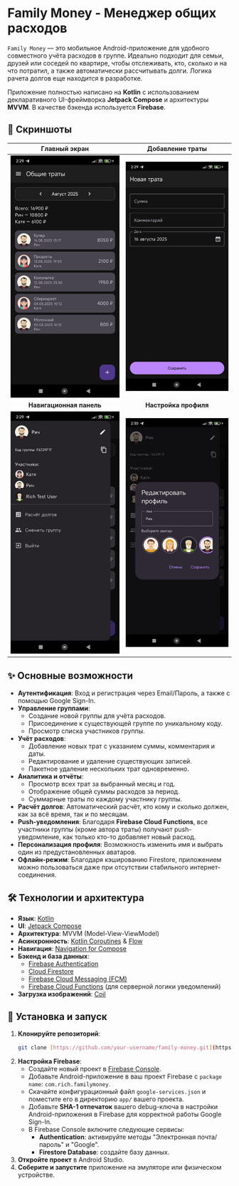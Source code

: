 # Family Money - Менеджер общих расходов

`Family Money` — это мобильное Android-приложение для удобного совместного учёта расходов в группе. Идеально подходит для семьи, друзей или соседей по квартире, чтобы отслеживать, кто, сколько и на что потратил, а также автоматически рассчитывать долги. Логика рачета долгов еще находится в разработке.

Приложение полностью написано на **Kotlin** с использованием декларативного UI-фреймворка **Jetpack Compose** и архитектуры **MVVM**. В качестве бэкенда используется **Firebase**.

## 📸 Скриншоты

| Главный экран | Добавление траты |
| :---: | :---: |
| ![Главный экран](screenshots/MainScreen.jpg) | ![Добавление траты](screenshots/AddPaymentScreen.jpg) |
| **Навигационная панель** | **Настройка профиля** |
| ![Навигационная выдвижная панель](screenshots/MainDrawer.jpg) | ![Настройка профиля](screenshots/Profile.jpg) |

## ✨ Основные возможности

* **Аутентификация**: Вход и регистрация через Email/Пароль, а также с помощью Google Sign-In.
* **Управление группами**:
    * Создание новой группы для учёта расходов.
    * Присоединение к существующей группе по уникальному коду.
    * Просмотр списка участников группы.
* **Учёт расходов**:
    * Добавление новых трат с указанием суммы, комментария и даты.
    * Редактирование и удаление существующих записей.
    * Пакетное удаление нескольких трат одновременно.
* **Аналитика и отчёты**:
    * Просмотр всех трат за выбранный месяц и год.
    * Отображение общей суммы расходов за период.
    * Суммарные траты по каждому участнику группы.
* **Расчёт долгов**: Автоматический расчёт, кто кому и сколько должен, как за всё время, так и по месяцам.
* **Push-уведомления**: Благодаря **Firebase Cloud Functions**, все участники группы (кроме автора траты) получают push-уведомление, как только кто-то добавляет новый расход.
* **Персонализация профиля**: Возможность изменить имя и выбрать один из предустановленных аватаров.
* **Офлайн-режим**: Благодаря кэшированию Firestore, приложением можно пользоваться даже при отсутствии стабильного интернет-соединения.

## 🛠️ Технологии и архитектура

* **Язык**: [Kotlin](https://kotlinlang.org/)
* **UI**: [Jetpack Compose](https://developer.android.com/jetpack/compose)
* **Архитектура**: MVVM (Model-View-ViewModel)
* **Асинхронность**: [Kotlin Coroutines](https://kotlinlang.org/docs/coroutines-overview.html) & [Flow](https://kotlin.github.io/kotlinx.coroutines/kotlinx-coroutines-core/kotlinx.coroutines.flow/)
* **Навигация**: [Navigation for Compose](https://developer.android.com/jetpack/compose/navigation)
* **Бэкенд и база данных**:
    * [Firebase Authentication](https://firebase.google.com/docs/auth)
    * [Cloud Firestore](https://firebase.google.com/docs/firestore)
    * [Firebase Cloud Messaging (FCM)](https://firebase.google.com/docs/cloud-messaging)
    * [Firebase Cloud Functions](https://firebase.google.com/docs/functions) (для серверной логики уведомлений)
* **Загрузка изображений**: [Coil](https://coil-kt.github.io/coil/)

## 🚀 Установка и запуск

1.  **Клонируйте репозиторий**:
    ```bash
    git clone [https://github.com/your-username/family-money.git](https://github.com/your-username/family-money.git)
    ```
2.  **Настройка Firebase**:
    * Создайте новый проект в [Firebase Console](https://console.firebase.google.com/).
    * Добавьте Android-приложение в ваш проект Firebase с `package name`: `com.rich.familymoney`.
    * Скачайте конфигурационный файл `google-services.json` и поместите его в директорию `app/` вашего проекта.
    * Добавьте **SHA-1 отпечаток** вашего debug-ключа в настройки Android-приложения в Firebase для корректной работы Google Sign-In.
    * В Firebase Console включите следующие сервисы:
        * **Authentication**: активируйте методы "Электронная почта/пароль" и "Google".
        * **Firestore Database**: создайте базу данных.
3.  **Откройте проект** в Android Studio.
4.  **Соберите и запустите** приложение на эмуляторе или физическом устройстве.
